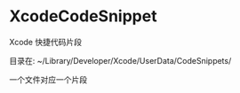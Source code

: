 # XcodeCodeSnippet
Xcode 快捷代码片段

目录在:
~/Library/Developer/Xcode/UserData/CodeSnippets/

一个文件对应一个片段

